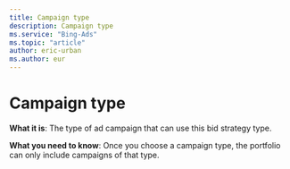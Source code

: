 ```yaml
---
title: Campaign type
description: Campaign type
ms.service: "Bing-Ads"
ms.topic: "article"
author: eric-urban
ms.author: eur
---
```


# Campaign type

**What it is**: The type of ad campaign that can use this bid strategy type.

**What you need to know**: Once you choose a campaign type, the portfolio can only include campaigns of that type.


